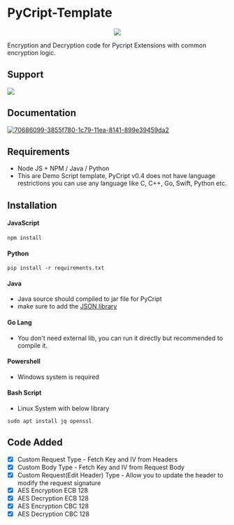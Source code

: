 # PyCript-Template
<p align="center">
  <img src="https://i.ibb.co/KqGXSq0/Py-Cript-Banner.png" />
</p>

Encryption and Decryption code for Pycript Extensions with common  encryption logic.

## Support

<a href="https://www.buymeacoffee.com/AnoF"><img src="https://img.buymeacoffee.com/button-api/?text=Buy me a coffee&emoji=&slug=AnoF&button_colour=FF5F5F&font_colour=ffffff&font_family=Arial&outline_colour=000000&coffee_colour=FFDD00" /></a>


## Documentation

<a href="https://pycript.souravkalal.tech/#/"><img src="https://i.ibb.co/NLTJ6MR/70686099-3855f780-1c79-11ea-8141-899e39459da2.png" alt="70686099-3855f780-1c79-11ea-8141-899e39459da2" border="0"></a>




## Requirements

- Node JS + NPM / Java / Python
- This are Demo Script template, PyCript v0.4 does not have language restrictions you can use any language like C, C++, Go, Swift, Python etc.

## Installation

#### JavaScript
```console
npm install
```
#### Python
```console
pip install -r requirements.txt
```

#### Java
- Java source should compiled to jar file for PyCript
- make sure to add the [JSON library](https://github.com/stleary/JSON-java)

#### Go Lang
- You don't need external lib, you can run it directly but recommended to compile it.

#### Powershell
- Windows system is required


#### Bash Script
- Linux System with below library 

```console
sudo apt install jq openssl
```



## Code Added

- [X] Custom Request Type - Fetch Key and IV from Headers
- [X] Custom Body Type - Fetch Key and IV from Request Body
- [X] Custom Request(Edit Header) Type - Allow you to update the header to modify the request signature
- [X] AES Encryption ECB 128
- [X] AES Decryption ECB 128
- [X] AES Encryption CBC 128
- [X] AES Decryption CBC 128